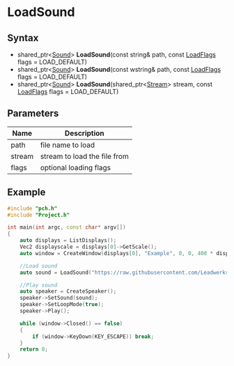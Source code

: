 # LoadSound #

## Syntax ##
- shared_ptr<[Sound](API_Sound)> **LoadSound**(const string& path, const [LoadFlags](API_LoadFlags) flags = LOAD_DEFAULT)
- shared_ptr<[Sound](API_Sound)> **LoadSound**(const wstring& path, const [LoadFlags](API_LoadFlags) flags = LOAD_DEFAULT)
- shared_ptr<[Sound](API_Sound)> **LoadSound**(shared_ptr<[Stream](API_Stream)> stream, const [LoadFlags](API_LoadFlags) flags = LOAD_DEFAULT)

## Parameters ##
|Name|Description|
|-|-|
|path|file name to load|
|stream|stream to load the file from|
|flags|optional loading flags|

## Example ##
```c++
#include "pch.h"
#include "Project.h"

int main(int argc, const char* argv[])
{
	auto displays = ListDisplays();
	Vec2 displayscale = displays[0]->GetScale();
	auto window = CreateWindow(displays[0], "Example", 0, 0, 400 * displayscale.x, 300 * displayscale.y);

	//Load sound
	auto sound = LoadSound("https://raw.githubusercontent.com/Leadwerks/Documentation/master/Assets/Sound/notification.wav");

	//Play sound
	auto speaker = CreateSpeaker();
	speaker->SetSound(sound);
	speaker->SetLoopMode(true);
	speaker->Play();

	while (window->Closed() == false)
	{
		if (window->KeyDown(KEY_ESCAPE)) break;
	}
	return 0;
}
```

